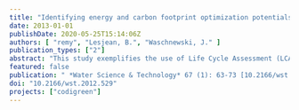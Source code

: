 ```yaml
---
title: "Identifying energy and carbon footprint optimization potentials of a sludge treatment line with Life Cycle Assessment"
date: 2013-01-01
publishDate: 2020-05-25T15:14:06Z
authors: [ "remy", "Lesjean, B.", "Waschnewski, J." ]
publication_types: ["2"]
abstract: "This study exemplifies the use of Life Cycle Assessment (LCA) as a tool to quantify the environmental impacts of processes for wastewater treatment. In a case study, the sludge treatment line of a large wastewater treatment plant (WWTP) is analysed in terms of cumulative energy demand and the emission of greenhouse gases (carbon footprint). Sludge treatment consists of anaerobic digestion, dewatering, drying, and disposal of stabilized sludge in mono- or co-incineration in power plants or cement kilns. All relevant forms of energy demand (electricity, heat, chemicals, fossil fuels, transport) and greenhouse gas emissions (fossil CO2,CH4,N2O) are accounted in the assessment, including the treatment of return liquor from dewatering in the WWTP. Results show that the existing process is positive in energy balance (–162 MJ/PECOD * a) and carbon footprint (–11.6 kg CO2-eq/PECOD *a) by supplying secondary products such as electricity from biogas production or mono-incineration and substituting fossil fuels in co-incineration. However, disposal routes for stabilized sludge differ considerably in their energy and greenhouse gas profiles. In total, LCA proves to be a suitable tool to support future investment decisions with information of environmental relevance on the impact of wastewater treatment, but also urban water systems in general."
featured: false
publication: " *Water Science & Technology* 67 (1): 63-73 [10.2166/wst.2012.529](https://doi.org/10.2166/wst.2012.529)"
doi: "10.2166/wst.2012.529"
projects: ["codigreen"]
---
```


